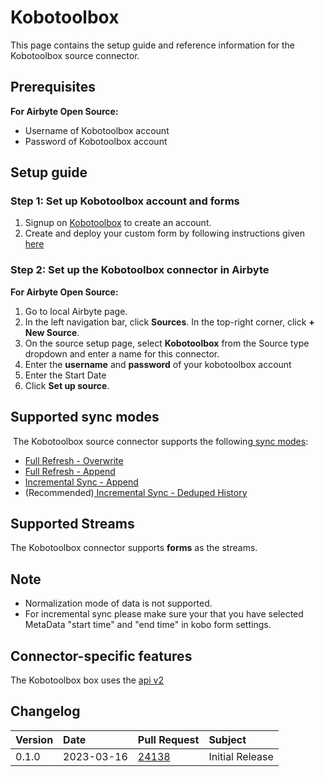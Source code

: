 # Kobotoolbox

This page contains the setup guide and reference information for the Kobotoolbox source connector.

## Prerequisites

**For Airbyte Open Source:**

- Username of Kobotoolbox account
- Password of Kobotoolbox account

## Setup guide

### Step 1: Set up Kobotoolbox account and forms

1. Signup on [Kobotoolbox](https://www.kobotoolbox.org/sign-up/) to create an account.
2. Create and deploy your custom form by following instructions given [here](https://support.kobotoolbox.org/new_form.html)

### Step 2: Set up the Kobotoolbox connector in Airbyte

**For Airbyte Open Source:**

1. Go to local Airbyte page.
2. In the left navigation bar, click **Sources**. In the top-right corner, click **+ New Source**.
3. On the source setup page, select **Kobotoolbox** from the Source type dropdown and enter a name for this connector.
4. Enter the **username** and **password** of your kobotoolbox account
5. Enter the Start Date
6. Click **Set up source**.

## Supported sync modes

​
The Kobotoolbox source connector supports the following[ sync modes](https://docs.airbyte.com/cloud/core-concepts#connection-sync-modes):
​

- [Full Refresh - Overwrite](https://docs.airbyte.com/understanding-airbyte/connections/full-refresh-overwrite)
- [Full Refresh - Append](https://docs.airbyte.com/understanding-airbyte/connections/full-refresh-append)
- [Incremental Sync - Append](https://docs.airbyte.com/understanding-airbyte/connections/incremental-append)
- (Recommended)[ Incremental Sync - Deduped History](https://docs.airbyte.com/understanding-airbyte/connections/incremental-deduped-history)

## Supported Streams

The Kobotoolbox connector supports **forms** as the streams.

## Note

- Normalization mode of data is not supported.
- For incremental sync please make sure your that you have selected MetaData "start time" and "end time" in kobo form settings.

## Connector-specific features

​The Kobotoolbox box uses the [api v2](https://kf.kobotoolbox.org/api/v2)

## Changelog

| Version | Date       | Pull Request                                             | Subject         |
| :------ | :--------- | :------------------------------------------------------- | :-------------- |
| 0.1.0   | 2023-03-16 | [24138](https://github.com/airbytehq/airbyte/pull/24138) | Initial Release |

